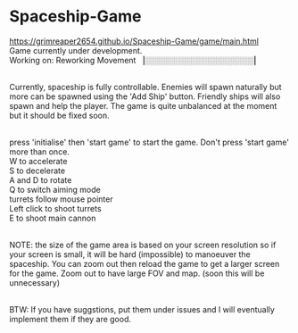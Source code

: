 # Spaceship-Game

https://grimreaper2654.github.io/Spaceship-Game/game/main.html <br>
Game currently under development. <br> Working on: Reworking Movement ▕░░░░░░░░░░░░░░░░░░░░▏<br><br>

Currently, spaceship is fully controllable. Enemies will spawn naturally but more can be spawned using the 'Add Ship' button. Friendly ships will also spawn and help the player. The game is quite unbalanced at the moment but it should be fixed soon.<br><br>

press 'initialise' then 'start game' to start the game. Don't press 'start game' more than once. <br>
W to accelerate<br>
S to decelerate<br>
A and D to rotate<br>
Q to switch aiming mode<br>
turrets follow mouse pointer <br>
Left click to shoot turrets <br>
E to shoot main cannon<br> <br>


NOTE: the size of the game area is based on your screen resolution so if your screen is small, it will be hard (impossible) to manoeuver the spaceship. You can zoom out then reload the game to get a larger screen for the game. Zoom out to have large FOV and map. (soon this will be unnecessary) <br><br>

BTW: If you have suggstions, put them under issues and I will eventually implement them if they are good.
